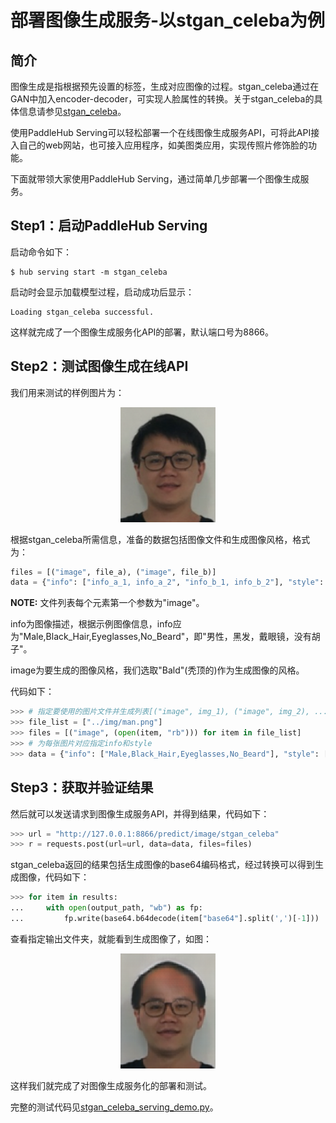 # 部署图像生成服务-以stgan_celeba为例
## 简介
图像生成是指根据预先设置的标签，生成对应图像的过程。stgan_celeba通过在GAN中加入encoder-decoder，可实现人脸属性的转换。关于stgan_celeba的具体信息请参见[stgan_celeba](https://paddlepaddle.org.cn/hubdetail?name=stgan_celeba&en_category=GANs)。

使用PaddleHub Serving可以轻松部署一个在线图像生成服务API，可将此API接入自己的web网站，也可接入应用程序，如美图类应用，实现传照片修饰脸的功能。

下面就带领大家使用PaddleHub Serving，通过简单几步部署一个图像生成服务。

## Step1：启动PaddleHub Serving
启动命令如下：
```shell
$ hub serving start -m stgan_celeba
```
启动时会显示加载模型过程，启动成功后显示：
```shell
Loading stgan_celeba successful.
```
这样就完成了一个图像生成服务化API的部署，默认端口号为8866。

## Step2：测试图像生成在线API
我们用来测试的样例图片为：  

<p align="center">  
<img src="../../../../docs/imgs/man.png" width="30%" />  
</p>  

根据stgan_celeba所需信息，准备的数据包括图像文件和生成图像风格，格式为：
```python
files = [("image", file_a), ("image", file_b)]
data = {"info": ["info_a_1, info_a_2", "info_b_1, info_b_2"], "style": ["style_a", "style_b"]}
```

**NOTE:** 文件列表每个元素第一个参数为"image"。

info为图像描述，根据示例图像信息，info应为"Male,Black_Hair,Eyeglasses,No_Beard"，即"男性，黑发，戴眼镜，没有胡子"。

image为要生成的图像风格，我们选取"Bald"(秃顶的)作为生成图像的风格。

代码如下：
```python
>>> # 指定要使用的图片文件并生成列表[("image", img_1), ("image", img_2), ... ]
>>> file_list = ["../img/man.png"]
>>> files = [("image", (open(item, "rb"))) for item in file_list]
>>> # 为每张图片对应指定info和style
>>> data = {"info": ["Male,Black_Hair,Eyeglasses,No_Beard"], "style": ["Bald"]}
```

## Step3：获取并验证结果
然后就可以发送请求到图像生成服务API，并得到结果，代码如下：

```python
>>> url = "http://127.0.0.1:8866/predict/image/stgan_celeba"
>>> r = requests.post(url=url, data=data, files=files)
```
stgan_celeba返回的结果包括生成图像的base64编码格式，经过转换可以得到生成图像，代码如下：
```python
>>> for item in results:
...     with open(output_path, "wb") as fp:
...         fp.write(base64.b64decode(item["base64"].split(',')[-1]))
```
查看指定输出文件夹，就能看到生成图像了，如图：

<p align="center">  
<img src="./stgan_output/Bald_man.png" width="30%" />  
</p>  


这样我们就完成了对图像生成服务化的部署和测试。

完整的测试代码见[stgan_celeba_serving_demo.py](stgan_celeba_serving_demo.py)。
